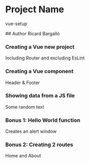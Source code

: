 # Project Name
vue-setup

## Author
Ricard Bargalló

### Creating a Vue new project
Including Router and excluding EsLint

### Creating a Vue component
Header & Footer

### Showing data from a JS file
Some random text

### Bonus 1: Hello World function
Creates an alert window

### Bonus 2: Creating 2 routes
Home and About